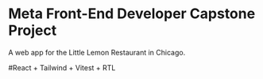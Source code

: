 # Meta Front-End Developer Capstone Project

A web app for the Little Lemon Restaurant in Chicago.

#React + Tailwind + Vitest + RTL
